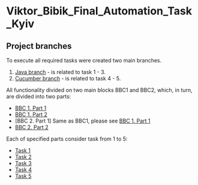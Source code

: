 # Viktor_Bibik_Final_Automation_Task_Kyiv


## Project branches
To execute all required tasks were created two main branches.

1. [Java branch](https://gitlab.com/ViktorBibik/Viktor_Bibik_Final_Automation_Task_Kyiv/-/tree/Java) - is related to task 1 - 3.
2. [Cucumber branch](https://gitlab.com/ViktorBibik/Viktor_Bibik_Final_Automation_Task_Kyiv/-/tree/Cucumber) - is related to task 4 - 5.

All functionality divided on two main blocks BBC1 and BBC2, which, in turn, are divided into two parts:
- [BBC 1. Part 1](https://gitlab.com/mardona/taforui/-/blob/main/Tasks/Variants/BBC1/Part1.md)
- [BBC 1. Part 2](https://gitlab.com/mardona/taforui/-/blob/main/Tasks/Variants/BBC1/Part2.md)
- [BBC 2. Part 1] Same as BBC1, please see [BBC 1. Part 1](https://gitlab.com/mardona/taforui/-/blob/main/Tasks/Variants/BBC1/Part1.md)
- [BBC 2. Part 2](https://gitlab.com/mardona/taforui/-/blob/main/Tasks/Variants/BBC2/Part2.md)

Each of specified parts consider task from 1 to 5:
- [Task 1](https://gitlab.com/mardona/taforui/-/blob/main/Tasks/Task1.md)
- [Task 2](https://gitlab.com/mardona/taforui/-/blob/main/Tasks/Task2.md)
- [Task 3](https://gitlab.com/mardona/taforui/-/blob/main/Tasks/Task3.md)
- [Task 4](https://gitlab.com/mardona/taforui/-/blob/main/Tasks/Task4.md)
- [Task 5](https://gitlab.com/mardona/taforui/-/blob/main/Tasks/Task5.md)